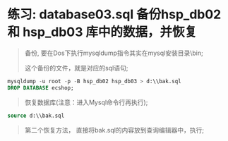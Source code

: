 # 练习: database03.sql 备份hsp_db02 和 hsp_db03 库中的数据，并恢复

> 备份, 要在Dos下执行mysqldump指令其实在mysql安装目录\bin;
>
> 这个备份的文件，就是对应的sql语句;
>
```sql
mysqldump -u root -p -B hsp_db02 hsp_db03 > d:\\bak.sql
DROP DATABASE ecshop;
```

> 恢复数据库(注意：进入Mysql命令行再执行);
>
```sql
source d:\\bak.sql
```
> 第二个恢复方法， 直接将bak.sql的内容放到查询编辑器中，执行;

